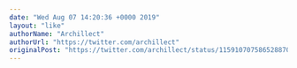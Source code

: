```yaml
---
date: "Wed Aug 07 14:20:36 +0000 2019"
layout: "like"
authorName: "Archillect"
authorUrl: "https://twitter.com/archillect"
originalPost: "https://twitter.com/archillect/status/1159107075865288704"
---
```


